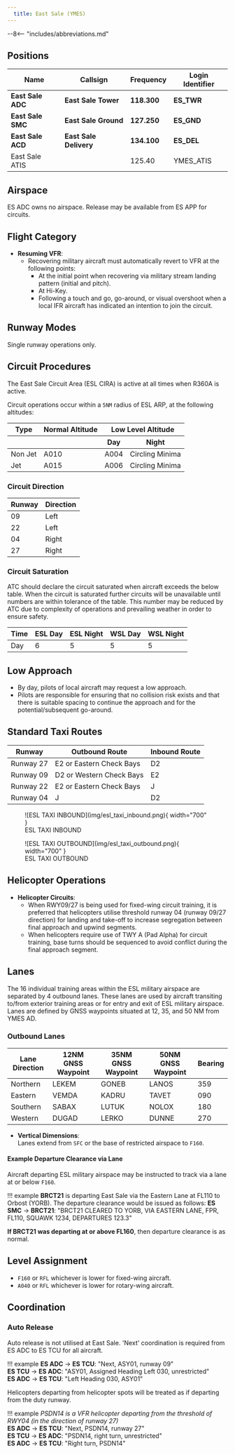 ```yaml
---
  title: East Sale (YMES)
---
```


--8<-- "includes/abbreviations.md"

## Positions

| Name               | Callsign           | Frequency        | Login Identifier             |
| ------------------ | --------------     | ---------------- | -----------------------------|
| **East Sale ADC**      | **East Sale Tower**    | **118.300**          | **ES_TWR**                       |
| **East Sale SMC**      | **East Sale Ground**   | **127.250**          | **ES_GND**                       |
| **East Sale ACD**      | **East Sale Delivery** | **134.100**          | **ES_DEL**                       |
| East Sale ATIS     |                    | 125.40           | YMES_ATIS                    |

## Airspace
ES ADC owns no airspace. Release may be available from ES APP for circuits.

## Flight Category
- **Resuming VFR**:
  - Recovering military aircraft must automatically revert to VFR at the following points:
    - At the initial point when recovering via military stream landing pattern (initial and pitch).
    - At Hi-Key.
    - Following a touch and go, go-around, or visual overshoot when a local IFR aircraft has indicated an intention to join the circuit.

## Runway Modes
Single runway operations only.

## Circuit Procedures

The East Sale Circuit Area (ESL CIRA) is active at all times when R360A is active.

Circuit operations occur within a `5NM` radius of ESL ARP, at the following altitudes:

<table>
  <thead>
    <tr>
      <th>Type</th>
      <th>Normal Altitude</th>
      <th colspan="2">Low Level Altitude</th>
    </tr>
    <tr>
      <th></th>
      <th></th>
      <th>Day</th>
      <th>Night</th>
    </tr>
  </thead>
  <tbody>
    <tr>
      <td>Non Jet</td>
      <td>A010</td>
      <td>A004</td>
      <td>Circling Minima</td>
    </tr>
    <tr>
      <td>Jet</td>
      <td>A015</td>
      <td>A006</td>
      <td>Circling Minima</td>
    </tr>
  </tbody>
</table>

### Circuit Direction
| Runway | Direction |
| ------ | ----------|
| 09     | Left      |
| 22     | Left      |
| 04     | Right     |
| 27     | Right     |

### Circuit Saturation
ATC should declare the circuit saturated when aircraft exceeds the below table.
When the circuit is saturated further circuits will be unavailable until numbers are within tolerance of the table.
This number may be reduced by ATC due to complexity of operations and prevailing weather in order to ensure safety.

| Time   | ESL Day | ESL Night | WSL Day | WSL Night |
| ------ | ------- | --------- | ------- | --------- |
| Day    | 6       | 5         | 5       | 5         |

## Low Approach
- By day, pilots of local aircraft may request a low approach.
- Pilots are responsible for ensuring that no collision risk exists and that there is suitable spacing to continue the approach and for the potential/subsequent go-around.

## Standard Taxi Routes
| Runway     | Outbound Route                   | Inbound Route                   |
| ---------- | -------------------------------- | --------------------------------|
| Runway 27  | E2 or Eastern Check Bays         | D2                              |
| Runway 09  | D2 or Western Check Bays         | E2                              |
| Runway 22  | E2 or Eastern Check Bays         | J                               |
| Runway 04  | J                                | D2                              |

<figure markdown>
![ESL TAXI INBOUND](img/esl_taxi_inbound.png){ width="700" }
<figcaption>ESL TAXI INBOUND</figcaption>
</figure>

<figure markdown>
![ESL TAXI OUTBOUND](img/esl_taxi_outbound.png){ width="700" }
<figcaption>ESL TAXI OUTBOUND</figcaption>
</figure>

## Helicopter Operations
- **Helicopter Circuits**:  
  - When RWY09/27 is being used for fixed-wing circuit training, it is preferred that helicopters utilise threshold runway 04 (runway 09/27 direction) for landing and take-off to increase segregation between final approach and upwind segments.
  - When helicopters require use of TWY A (Pad Alpha) for circuit training, base turns should be sequenced to avoid conflict during the final approach segment.

## Lanes
The 16 individual training areas within the ESL military airspace are separated by 4 outbound lanes.
These lanes are used by aircraft transiting to/from exterior training areas or for entry and exit of ESL military airspace.
Lanes are defined by GNSS waypoints situated at 12, 35, and 50 NM from YMES AD.

### Outbound Lanes

| Lane Direction | 12NM GNSS Waypoint | 35NM GNSS Waypoint | 50NM GNSS Waypoint | Bearing |
| -------------- | ------------------ | ------------------ | ------------------ | ------- |
| Northern       | LEKEM              | GONEB              | LANOS              | 359     |
| Eastern        | VEMDA              | KADRU              | TAVET              | 090     |
| Southern       | SABAX              | LUTUK              | NOLOX              | 180     |
| Western        | DUGAD              | LERKO              | DUNNE              | 270     |

- **Vertical Dimensions**:  
  Lanes extend from `SFC` or the base of restricted airspace to `F160`.

#### Example Departure Clearance via Lane

Aircraft departing ESL military airspace may be instructed to track via a lane at or below `F160`.

!!! example
    **BRCT21** is departing East Sale via the Eastern Lane at FL110 to Orbost (YORB). The departure clearance would be issued as follows:
    **ES SMC** -> **BRCT21**: "BRCT21 CLEARED TO YORB, VIA EASTERN LANE, FPR, FL110, SQUAWK 1234, DEPARTURES 123.3"

**If BRCT21 was departing at or above FL160**, then departure clearance is as normal.

## Level Assignment
- `F160` or `RFL` whichever is lower for fixed-wing aircraft.
- `A040` or `RFL` whichever is lower for rotary-wing aircraft.

## Coordination

### Auto Release
Auto release is not utilised at East Sale. 'Next' coordination is required from ES ADC to ES TCU for all aircraft.

!!! example
    <span class="hotline">**ES ADC** -> **ES TCU**</span>: "Next, ASY01, runway 09"  
    <span class="hotline">**ES TCU** -> **ES ADC**</span>: "ASY01, Assigned Heading Left 030, unrestricted"  
    <span class="hotline">**ES ADC** -> **ES TCU**</span>: "Left Heading 030, ASY01" 

Helicopters departing from helicopter spots will be treated as if departing from the duty runway.

!!! example
    *PSDN14 is a VFR helicopter departing from the threshold of RWY04 (in the direction of runway 27)*  
    <span class="hotline">**ES ADC** -> **ES TCU**</span>: "Next, PSDN14, runway 27"  
    <span class="hotline">**ES TCU** -> **ES ADC**</span>: "PSDN14, right turn, unrestricted"  
    <span class="hotline">**ES ADC** -> **ES TCU**</span>: "Right turn, PSDN14" 

